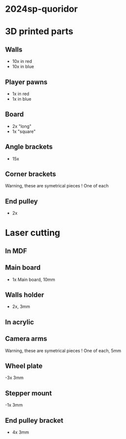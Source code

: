 # 2024sp-quoridor

# 3D printed parts

## Walls

- 10x in red
- 10x in blue

## Player pawns

- 1x in red
- 1x in blue

## Board

- 2x "long"
- 1x "square"

## Angle brackets
- 15x

## Corner brackets

Warning, these are symetrical pieces !
One of each

## End pulley

- 2x

# Laser cutting

## In MDF

## Main board
- 1x Main board, 10mm

## Walls holder
- 2x, 3mm

## In acrylic

## Camera arms

Warning, these are symetrical pieces !
One of each, 5mm

## Wheel plate
-3x 3mm

## Stepper mount
-1x 3mm

## End pulley bracket

- 4x 3mm
